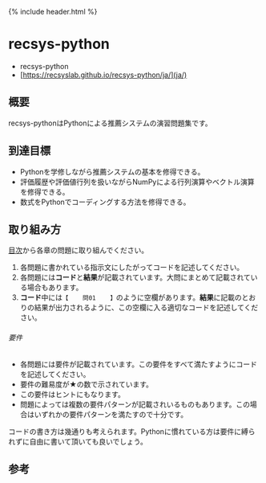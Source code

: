 {% include header.html %}

# recsys-python

- recsys-python
- [https://recsyslab.github.io/recsys-python/ja/](ja/)

## 概要
recsys-pythonはPythonによる推薦システムの演習問題集です。

## 到達目標

- Pythonを学修しながら推薦システムの基本を修得できる。
- 評価履歴や評価値行列を扱いながらNumPyによる行列演算やベクトル演算を修得できる。
- 数式をPythonでコーディングする方法を修得できる。

## 取り組み方
[目次](ja/)から各章の問題に取り組んでください。

1. 各問題に書かれている指示文にしたがってコードを記述してください。
2. 各問題には**コード**と**結果**が記載されています。大問にまとめて記載されている場合もあります。
3. **コード**中には`【    問01    】`のように空欄があります。**結果**に記載のとおりの結果が出力されるように、この空欄に入る適切なコードを記述してください。

###### 要件

- 各問題には要件が記載されています。この要件をすべて満たすようにコードを記述してください。
- 要件の難易度が★の数で示されています。
- この要件はヒントにもなります。
- 問題によっては複数の要件パターンが記載されいるものもあります。この場合はいずれかの要件パターンを満たすので十分です。

コードの書き方は幾通りも考えられます。Pythonに慣れている方は要件に縛られずに自由に書いて頂いても良いでしょう。

## 参考

